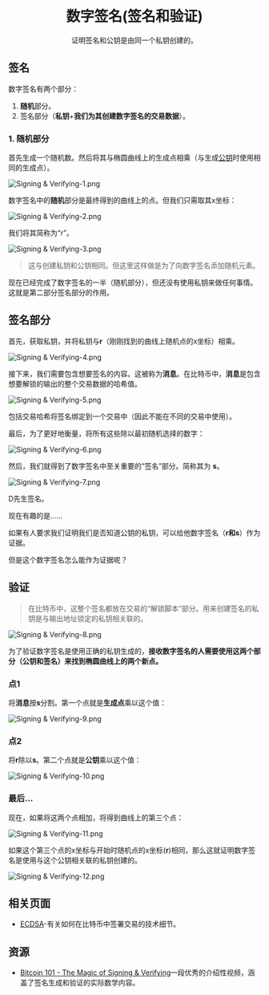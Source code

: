 # <center>数字签名(签名和验证)</center>
<center>证明签名和公钥是由同一个私钥创建的。</center>

## 签名
数字签名有两个部分：

1. **随机**部分。
2. 签名部分（**私钥**+**我们为其创建数字签名的交易数据**）。

### 1. 随机部分
首先生成一个随机数。然后将其与椭圆曲线上的生成点相乘（与生成[公钥](../../Public%20keys.md)时使用相同的生成点）。

![Signing & Verifying-1.png](img/Signing%20&%20Verifying-1%20(1).png)

数字签名中的**随机**部分是最终得到的曲线上的点。但我们只需取其x坐标：

![Signing & Verifying-2.png](img/Signing%20&%20Verifying-2%20(1).png)

我们将其简称为“r”。

![Signing & Verifying-3.png](img/Signing%20&%20Verifying-3%20(1).png)

>这与创建私钥和公钥相同。但这里这样做是为了向数字签名添加随机元素。

现在已经完成了数字签名的一半（随机部分），但还没有使用私钥来做任何事情。这就是第二部分签名部分的作用。

## 签名部分
首先，获取私钥，并将私钥与**r**（刚刚找到的曲线上随机点的x坐标）相乘。

![Signing & Verifying-4.png](img/Signing%20&%20Verifying-4%20(1).png)

接下来，我们需要包含想要签名的内容。这被称为**消息**。在比特币中，**消息**是包含想要解锁的输出的整个交易数据的哈希值。

![Signing & Verifying-5.png](img/Signing%20&%20Verifying-5%20(1).png)

包括交易哈希将签名绑定到一个交易中（因此不能在不同的交易中使用）。

最后，为了更好地衡量，将所有这些除以最初随机选择的数字：

![Signing & Verifying-6.png](img/Signing%20&%20Verifying-6%20(1).png)

然后，我们就得到了数字签名中至关重要的“签名”部分。简称其为 **s**。  

![Signing & Verifying-7.png](img/Signing%20&%20Verifying-7%20(1).png)  

D先生签名。

现在有趣的是……

如果有人要求我们证明我们是否知道公钥的私钥，可以给他数字签名（**r和s**）作为证据。

但是这个数字签名怎么能作为证据呢？

## 验证
>在比特币中，这整个签名都放在交易的“解锁脚本”部分。用来创建签名的私钥是与输出地址锁定的私钥相关联的。

![Signing & Verifying-8.png](img/Signing%20&%20Verifying-8%20(1).png)

为了验证数字签名是使用正确的私钥生成的，**接收数字签名的人需要使用这两个部分（公钥和签名）来找到椭圆曲线上的两个新点。**

### 点1

将**消息**按**s**分割。第一个点就是**生成点**乘以这个值：

![Signing & Verifying-9.png](img/Signing%20&%20Verifying-9%20(1).png)

### 点2
将**r**除以**s**。第二个点就是**公钥**乘以这个值：

![Signing & Verifying-10.png](img/Signing%20&%20Verifying-10%20(1).png)

### 最后...
现在，如果将这两个点相加，将得到曲线上的第三个点：

![Signing & Verifying-11.png](img/Signing%20&%20Verifying-11%20(1).png)

如果这个第三个点的x坐标与开始时随机点的x坐标(**r**)相同，那么这就证明数字签名是使用与这个公钥相关联的私钥创建的。

![Signing & Verifying-12.png](img/Signing%20&%20Verifying-12%20(1).png)

## 相关页面
* [ECDSA](../../../../../../Technical/Keys/ECDSA/ECDSA.md)-有关如何在比特币中签署交易的技术细节。

## 资源
* [Bitcoin 101 - The Magic of Signing & Verifying](https://www.youtube.com/watch?v=U2bw_N6kQL8)一段优秀的介绍性视频，涵盖了签名生成和验证的实际数学内容。